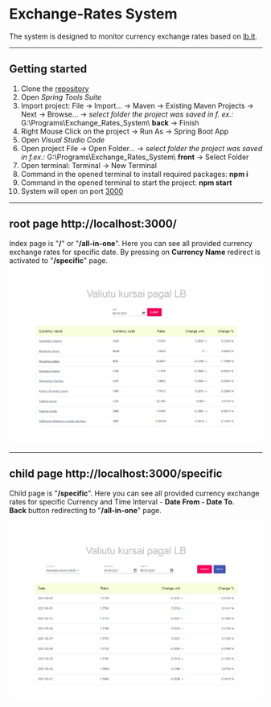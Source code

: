 # Exchange-Rates System
The system is designed to monitor currency exchange rates based on [lb.lt](https://www.lb.lt/lt/kasdien-skelbiami-euro-ir-uzsienio-valiutu-santykiai-skelbia-europos-centrinis-bankas).

___

## Getting started
1. Clone the [repository](https://github.com/Lukasevic-Robert/Exchange-Rates-Full-Stack)
2. Open _Spring Tools Suite_ 
3. Import project: File -> Import... -> Maven -> Existing Maven Projects -> Next -> Browse... ->
_select folder the project was saved in f. ex.:_ G:\Programs\Exchange_Rates_System\ **back** -> Finish
3. Right Mouse Click on the project -> Run As -> Spring Boot App
4. Open _Visual Studio Code_
5. Open project File -> Open Folder... -> _select folder the project was saved in f.ex.:_ G:\Programs\Exchange_Rates_System\ **front** -> Select Folder
3. Open terminal: Terminal -> New Terminal
4. Command in the opened terminal to install required packages:  **npm i**  
5. Command in the opened terminal to start the project: **npm start**
6. System will open on port [3000](http://localhost:3000/)

___

## root page http://localhost:3000/
Index page is "**/**" or "**/all-in-one**". Here you can see all provided currency exchange rates for specific date. By pressing on **Currency Name** redirect is activated to "**/specific**" page.
![AllInOne](exchange-rates-front/public/screenshots/all-in-one.png)

___

## child page http://localhost:3000/specific
Child page is "**/specific**". Here you can see all provided currency exchange rates for specific Currency and Time Interval - **Date From - Date To**.  
**Back** button redirecting to "**/all-in-one**" page.


![Specific](exchange-rates-front/public/screenshots/specific.png)
